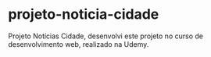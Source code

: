 # projeto-noticia-cidade
Projeto Notícias Cidade, desenvolvi este projeto no curso de desenvolvimento web, realizado na Udemy. 
